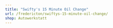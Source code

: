 ```yaml
---
title: "Swifty's 15 Minute Oil Change"
url: /fredericton/swiftys-15-minute-oil-change/
shop: Autowerkstatt
---
```

